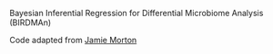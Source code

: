 Bayesian Inferential Regression for Differential Microbiome Analysis (BIRDMAn)

Code adapted from [Jamie Morton](https://mortonjt.github.io/probable-bug-bytes/probable-bug-bytes/differential-abundance/)
